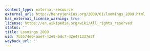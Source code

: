 ```yaml
---
content_type: external-resource
external_url: http://henryjenkins.org/2009/01/loomings_2009.html
has_external_license_warning: true
license: https://en.wikipedia.org/wiki/All_rights_reserved
status: ''
title: Loomings 2009
uid: 7b5574e0-aae7-42e9-bdc7-d2e471337e3f
wayback_url: ''
---
```


